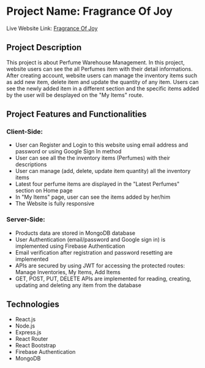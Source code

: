 # Project Name: Fragrance Of Joy

Live Website Link: [Fragrance Of Joy](https://fragnance-of-joy.web.app/)


## Project Description

This project is about Perfume Warehouse Management. In this project, website users can see the all Perfumes item with their detail informations. After creating account, website users can manage the inventory items such as add new item, delete item and update the quantity of any item. Users can see the newly added item in a different section and the specific items added by the user will be desplayed on the "My Items" route.


## Project Features and Functionalities

### Client-Side:
*  User can Register and Login to this website using email address and password or using Google Sign In method
* User can see all the the inventory items (Perfumes) with their descriptions
* User can manage (add, delete, update item quantity) all the inventory items 
* Latest four perfume items are displayed in the "Latest Perfumes" section on Home page
* In "My Items" page, user can see the items added by her/him
* The Website is fully responsive

### Server-Side:
* Products data are stored in MongoDB database
* User Authentication (email/password and Google sign in) is implemented using Firebase Authentication
* Email verification after registration and password resetting are implemented
* APIs are secured by using JWT for accessing the protected routes: Manage Inventories, My Items, Add Items
* GET, POST, PUT, DELETE APIs are implemented for reading, creating, updating and deleting any item from the database

## Technologies
* React.js
* Node.js
* Express.js
* React Router
* React Bootstrap
* Firebase Authentication
* MongoDB
